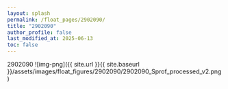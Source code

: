 ```yaml
---
layout: splash
permalink: /float_pages/2902090/
title: "2902090"
author_profile: false
last_modified_at: 2025-06-13
toc: false
---
```

 
2902090
![img-png]({{ site.url }}{{ site.baseurl }}/assets/images/float_figures/2902090/2902090_Sprof_processed_v2.png)